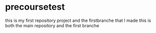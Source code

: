 # precoursetest
this is my first repository project and the firstbranche that I made 
this is both the main repository and the first branche
